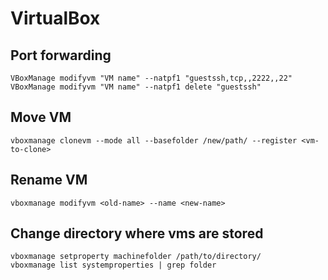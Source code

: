# VirtualBox

## Port forwarding
```
VBoxManage modifyvm "VM name" --natpf1 "guestssh,tcp,,2222,,22"
VBoxManage modifyvm "VM name" --natpf1 delete "guestssh"
```

## Move VM
```
vboxmanage clonevm --mode all --basefolder /new/path/ --register <vm-to-clone>
```

## Rename VM
```
vboxmanage modifyvm <old-name> --name <new-name>
```

## Change directory where vms are stored
```
vboxmanage setproperty machinefolder /path/to/directory/
vboxmanage list systemproperties | grep folder
```
